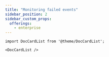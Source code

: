 ```yaml
---
title: "Monitoring failed events"
sidebar_position: 2
sidebar_custom_props:
  offerings:
    - enterprise
---
```


```mdx-code-block
import DocCardList from '@theme/DocCardList';

<DocCardList />
```
